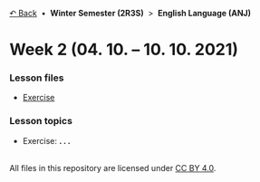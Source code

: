 [&#8630; Back](../) &nbsp;&#8226;&nbsp; **Winter Semester (2R3S)** &nbsp;>&nbsp; **English Language (ANJ)**


# Week 2 (04. 10. – 10. 10. 2021)


### Lesson files

- [Exercise](./01_Exercise)


### Lesson topics

- Exercise: **. . .**


<br/>All files in this repository are licensed under [CC BY 4.0](http://creativecommons.org/licenses/by/4.0/).
